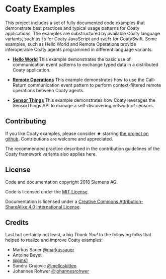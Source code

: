 # Coaty Examples

This project includes a set of fully documented code examples that demonstrate
best practices and typical usage patterns for Coaty applications. The examples
are substructured by available Coaty language variants, such as `js` for Coaty
JavaScript and `swift` for CoatySwift. Some examples, such as Hello World and
Remote Operations provide interoperable Coaty agents programmed in different
language variants.

* [**Hello
  World**](https://github.com/coatyio/coaty-examples/tree/master/hello-world/js)
  This example demonstrates the basic use of communication event patterns to
  exchange typed data in a distributed Coaty application.

* [**Remote
  Operations**](https://github.com/coatyio/coaty-examples/tree/master/remote-operations/js)
  This example demonstrates how to use the Call-Return communication event
  pattern to perform context-filtered remote operations between Coaty agents.

* [**Sensor
  Things**](https://github.com/coatyio/coaty-examples/tree/master/sensor-things/js)
  This example demonstrates how Coaty leverages the SensorThings API to manage a
  self-discovering network of sensors.

## Contributing

If you like Coaty examples, please consider &#x2605; starring [the project on
github](https://github.com/coatyio/coaty-examples). Contributions are welcome
and appreciated.

The recommended practice described in the contribution guidelines of the Coaty
framework variants also applies here.

## License

Code and documentation copyright 2018 Siemens AG.

Code is licensed under the [MIT License](https://opensource.org/licenses/MIT).

Documentation is licensed under a
[Creative Commons Attribution-ShareAlike 4.0 International License](http://creativecommons.org/licenses/by-sa/4.0/).

## Credits

Last but certainly not least, a big *Thank You!* to the following folks that
helped to realize and improve Coaty examples:

* Markus Sauer [@markussauer](https://github.com/markussauer)
* Antoine Beyet
* [@gms1](https://github.com/gms1)
* Sandra Grujovic [@melloskitten](https://github.com/melloskitten)
* Johannes Rohwer [@johannesrohwer](https://github.com/johannesrohwer)
